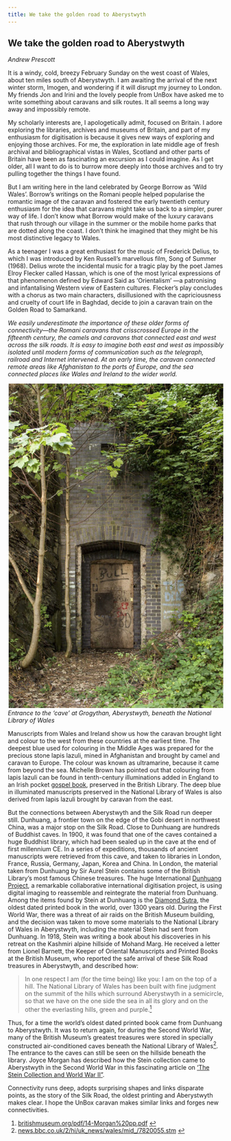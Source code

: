```yaml
---
title: We take the golden road to Aberystwyth
---
```


## We take the golden road to Aberystwyth
_Andrew Prescott_

It is a windy, cold, breezy February Sunday on the west  coast of Wales, about ten miles south of Aberystwyth. I am awaiting the arrival of the next winter storm, Imogen, and wondering if it will disrupt my journey to London. My friends Jon and Irini and the lovely people from UnBox have asked me to write something about caravans and silk routes. It all seems a long way away and impossibly remote.

My scholarly interests are, I apologetically admit, focused on Britain. I adore exploring the libraries, archives and museums of Britain, and part of my enthusiasm for digitisation is because it gives new ways of exploring and enjoying those archives. For me, the exploration in late middle age of fresh archival and bibliographical vistas in Wales, Scotland and other parts of Britain have been as fascinating an excursion as I could imagine. As I get older, all I want to do is to burrow more deeply into those archives and to try pulling together the things I have found.

But I am writing here in the land celebrated by George Borrow as ‘Wild Wales’. Borrow’s writings on the Romani people helped popularise the romantic image of the caravan and fostered the early twentieth century enthusiasm for the
idea that caravans might take us back to a simpler, purer way of life. I don’t know what Borrow would make of the luxury caravans that rush through our village in the summer or the mobile home parks that are dotted along the coast. I don’t think he imagined that they might be his most distinctive legacy to Wales.

As a teenager I was a great enthusiast for the music of Frederick Delius, to which I was introduced by Ken Russell’s marvellous film, Song of Summer (1968). Delius wrote the incidental music for a tragic play by the poet James Elroy Flecker called Hassan, which is one of the most lyrical expressions of that phenomenon defined by Edward Said as ‘Orientalism’ —a patronising and infantalising Western view of Eastern cultures. Flecker’s play concludes with a chorus as two main characters, disillusioned with the capriciousness and cruelty of court life in Baghdad, decide to join a caravan train on the Golden Road to Samarkand.

_We easily underestimate the importance of these older forms of connectivity—the Romani caravans that crisscrossed Europe in the fifteenth century, the camels and caravans that connected east and west across the silk roads. It is easy to imagine both east and west as impossibly isolated until modern forms of communication such as the telegraph, railroad and Internet intervened. At an early time, the caravan connected remote areas like Afghanistan to the ports of Europe, and the sea connected places like Wales and Ireland to the wider world._

![Entrance to the ‘cave’ at Grogythan, Aberystwyth, beneath the National Library of Wales](images/01.jpg)<br /> _Entrance to the ‘cave’ at Grogythan, Aberystwyth, beneath the National Library of Wales_

Manuscripts from Wales and Ireland show us how the caravan brought light and colour to the west from these countries at the earliest time. The deepest blue used for colouring in the Middle Ages was prepared for the precious stone lapis lazuli, mined in Afghanistan and brought by camel and caravan to Europe. The colour was known as ultramarine, because it came from beyond the sea. Michelle Brown has pointed out that colouring from lapis lazuli can  be found in tenth-century illuminations added in England to an Irish pocket [gospel book](http://britishlibrary.typepad.co.uk/digitisedmanuscripts/2013/12/the-irish-pocket-gospel-book.html), preserved in the British Library. The deep blue in illuminated manuscripts preserved in the National Library of Wales is also derived from lapis lazuli brought by caravan from the east.

But the connections between Aberystwyth and the Silk  Road run deeper still. Dunhuang, a frontier town on the edge of the Gobi desert in northwest China, was a major stop on the Silk Road. Close to Dunhuang are hundreds of Buddhist caves. In 1900, it was found that one of the caves contained  a huge Buddhist library, which had been sealed up in the cave at the end of first millennium CE. In a series of expeditions, thousands of ancient manuscripts were retrieved from
this cave, and taken to libraries in London, France, Russia, Germany, Japan, Korea and China. In London, the material taken from Dunhuang by Sir Aurel Stein contains some of the British Library’s most famous Chinese treasures. The huge International [Dunhuang Project](idp.bl.uk), a remarkable collaborative international digitisation project, is using digital imaging to reassemble and reintegrate the material from Dunhuang. Among the items found by Stein at Dunhuang is the [Diamond Sutra](en.wikipedia.org/wiki/Diamond_Sutra), the oldest dated printed book in the world, over 1300 years old.
During the First World War, there was a threat of air raids on the British Museum building, and the decision was taken to move some materials to the National Library of Wales
in Aberystwyth, including the material Stein had sent  from Dunhuang. In 1918, Stein was writing a book about  his discoveries in his retreat on the Kashmiri alpine hillside of Mohand Marg. He received a letter from Lionel Barnett, the Keeper of Oriental Manuscripts and Printed Books at the British Museum, who reported the safe arrival of these Silk Road treasures in Aberystwyth, and described how:
>In one respect I am (for the time being) like you: I am on the top of a hill. The National Library of Wales has been built  with fine judgment on the summit of the hills which surround Aberystwyth in a semicircle, so that we have on the one side the sea in all its glory and on the other the everlasting hills, green and purple.[<sup>1</sup>](#fn1)<a id="fnref1"/>

Thus, for a time the world’s oldest dated printed book came from Dunhuang to Aberystwyth. It was to return again, for during the Second World War, many of the British Museum’s greatest treasures were stored in specially constructed air-conditioned caves beneath the National Library of Wales[<sup>2</sup>](#fn2)<a id="fnref2"/>. The entrance to the caves can still be seen on the hillside beneath the library. Joyce Morgan has described how the Stein collection came to Aberystwyth in the Second World War in this fascinating article on [‘The Stein Collection and World War II”](britishmuseum.org/pdf/14_Morgan%20REV.pdf).

Connectivity runs deep, adopts surprising shapes and links disparate points, as the story of the Silk Road, the oldest printing and Aberystwyth makes clear. I hope the UnBox caravan makes similar links and forges new connectivities.

<ol>

<li id="fn1"><a href="britishmuseum.org/pdf/14-Morgan%20pp.pdf">britishmuseum.org/pdf/14-Morgan%20pp.pdf</a> <a href="#fnref1">↩</a></li>
<li id="fn2"><a href="news.bbc.co.uk/2/hi/uk_news/wales/mid_/7820055.stm">news.bbc.co.uk/2/hi/uk_news/wales/mid_/7820055.stm</a> <a href="#fnref2">↩</a></li>
</ol>